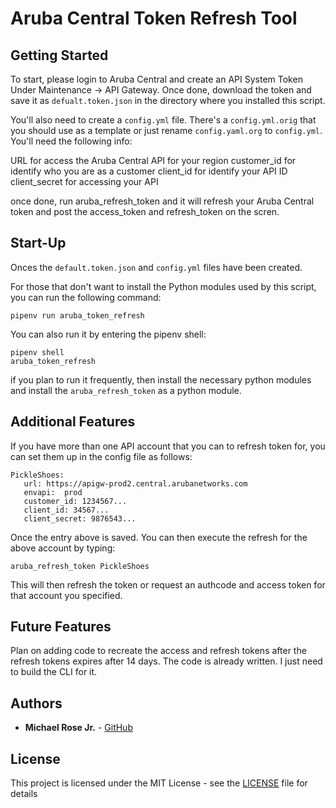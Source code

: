 # Aruba Central Token Refresh Tool


## Getting Started
To start, please login to Aruba Central and create an API System Token Under Maintenance -> API Gateway. Once done, download the token and save it as ``defualt.token.json`` in the directory where you installed this script.

You'll also need to create a ``config.yml`` file. There's a ``config.yml.orig`` that you should use as a template or just rename ```config.yaml.org``` to ```config.yml```. You'll need the following info:

URL for access the Aruba Central API for your region
customer_id for identify who you are as a customer
client_id for identify your API ID
client_secret for accessing your API

once done, run aruba_refresh_token and it will refresh your Aruba Central token and post the access_token and refresh_token on the scren.

## Start-Up
Onces the ``default.token.json`` and ``config.yml`` files have been created. 

For those that don't want to install the Python modules used by this script, you can run the following command:

```
pipenv run aruba_token_refresh
```

You can also run it by entering the pipenv shell:

```
pipenv shell
aruba_token_refresh
```

if you plan to run it frequently, then install the necessary python modules and install the ``aruba_refresh_token`` as a python module.


## Additional Features
If you have more than one API account that you can to refresh token for, you can set them up in the config file as follows:

```
PickleShoes:
   url: https://apigw-prod2.central.arubanetworks.com
   envapi:  prod
   customer_id: 1234567...
   client_id: 34567...
   client_secret: 9876543...

```

Once the entry above is saved. You can then execute the refresh for the above account by typing:

```
aruba_refresh_token PickleShoes
```

This will then refresh the token or request an authcode and access token for that account you specified.

## Future Features
Plan on adding code to recreate the access and refresh tokens after the refresh tokens expires after 14 days. The code is already written. I just need to build the CLI for it.

## Authors

* **Michael Rose Jr.** - [GitHub](https://github.com/michaelrosejr)


## License

This project is licensed under the MIT License - see the [LICENSE](LICENSE) file for details



